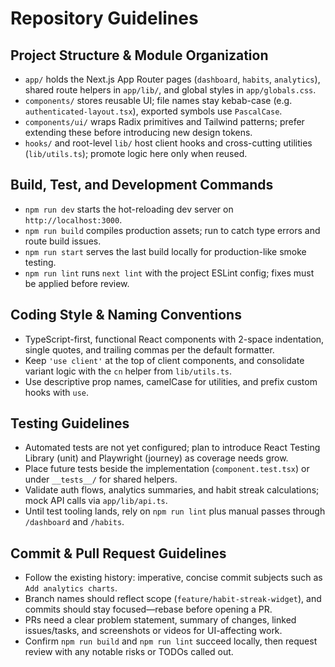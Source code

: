 # Repository Guidelines

## Project Structure & Module Organization
- `app/` holds the Next.js App Router pages (`dashboard`, `habits`, `analytics`), shared route helpers in `app/lib/`, and global styles in `app/globals.css`.
- `components/` stores reusable UI; file names stay kebab-case (e.g. `authenticated-layout.tsx`), exported symbols use `PascalCase`.
- `components/ui/` wraps Radix primitives and Tailwind patterns; prefer extending these before introducing new design tokens.
- `hooks/` and root-level `lib/` host client hooks and cross-cutting utilities (`lib/utils.ts`); promote logic here only when reused.

## Build, Test, and Development Commands
- `npm run dev` starts the hot-reloading dev server on `http://localhost:3000`.
- `npm run build` compiles production assets; run to catch type errors and route build issues.
- `npm run start` serves the last build locally for production-like smoke testing.
- `npm run lint` runs `next lint` with the project ESLint config; fixes must be applied before review.

## Coding Style & Naming Conventions
- TypeScript-first, functional React components with 2-space indentation, single quotes, and trailing commas per the default formatter.
- Keep `'use client'` at the top of client components, and consolidate variant logic with the `cn` helper from `lib/utils.ts`.
- Use descriptive prop names, camelCase for utilities, and prefix custom hooks with `use`.

## Testing Guidelines
- Automated tests are not yet configured; plan to introduce React Testing Library (unit) and Playwright (journey) as coverage needs grow.
- Place future tests beside the implementation (`component.test.tsx`) or under `__tests__/` for shared helpers.
- Validate auth flows, analytics summaries, and habit streak calculations; mock API calls via `app/lib/api.ts`.
- Until test tooling lands, rely on `npm run lint` plus manual passes through `/dashboard` and `/habits`.

## Commit & Pull Request Guidelines
- Follow the existing history: imperative, concise commit subjects such as `Add analytics charts`.
- Branch names should reflect scope (`feature/habit-streak-widget`), and commits should stay focused—rebase before opening a PR.
- PRs need a clear problem statement, summary of changes, linked issues/tasks, and screenshots or videos for UI-affecting work.
- Confirm `npm run build` and `npm run lint` succeed locally, then request review with any notable risks or TODOs called out.
